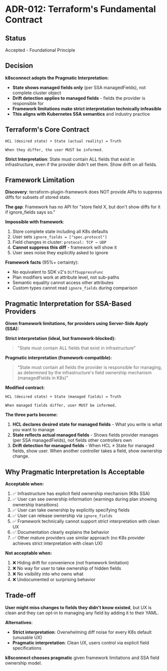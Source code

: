 # ADR-012: Terraform's Fundamental Contract

## Status
Accepted - Foundational Principle

## Decision

**k8sconnect adopts the Pragmatic Interpretation:**

- **State shows managed fields only** (per SSA managedFields), not complete cluster object
- **Drift detection applies to managed fields** - fields the provider is responsible for
- **Framework limitations make strict interpretation technically infeasible**
- **This aligns with Kubernetes SSA semantics** and industry practice

## Terraform's Core Contract

```
HCL (desired state) + State (actual reality) = Truth

When they differ, the user MUST be informed.
```

**Strict Interpretation**: State must contain ALL fields that exist in infrastructure, even if the provider didn't set them. Show drift on all fields.


## Framework Limitation

**Discovery**: terraform-plugin-framework does NOT provide APIs to suppress diffs for subsets of stored state.

**The gap**: Framework has no API for "store field X, but don't show diffs for it if ignore_fields says so."

**Impossible with framework**:
1. Store complete state including all K8s defaults
2. User sets `ignore_fields = ["spec.protocol"]`
3. Field changes in cluster: `protocol: TCP → UDP`
4. **Cannot suppress this diff** - framework will show it
5. User sees noise they explicitly asked to ignore

**Framework facts** (95%+ certainty):
- No equivalent to SDK v2's `DiffSuppressFunc`
- Plan modifiers work at attribute level, not sub-paths
- Semantic equality cannot access other attributes
- Custom types cannot read `ignore_fields` during comparison

## Pragmatic Interpretation for SSA-Based Providers

**Given framework limitations, for providers using Server-Side Apply (SSA):**

**Strict interpretation (ideal, but framework-blocked):**
> "State must contain ALL fields that exist in infrastructure"

**Pragmatic interpretation (framework-compatible):**
> "State must contain all fields the provider is responsible for managing, as determined by the infrastructure's field ownership mechanism (managedFields in K8s)"

**Modified contract:**

```
HCL (desired state) + State (managed fields) = Truth

When managed fields differ, user MUST be informed.
```

**The three parts become:**

1. **HCL declares desired state for managed fields** - What you write is what you want to manage
2. **State reflects actual managed fields** - Shows fields provider manages (per SSA managedFields), not fields other controllers own
3. **Drift detection for managed fields** - When HCL ≠ State for managed fields, show user. When another controller takes a field, show ownership change.

## Why Pragmatic Interpretation Is Acceptable

**Acceptable when:**
1. ✅ Infrastructure has explicit field ownership mechanism (K8s SSA)
2. ✅ User can see ownership information (warnings during plan showing ownership transitions)
3. ✅ User can take ownership by explicitly specifying fields
4. ✅ User can release ownership via `ignore_fields`
5. ✅ Framework technically cannot support strict interpretation with clean UX
6. ✅ Documentation clearly explains the behavior
7. ✅ Other mature providers use similar approach (no K8s provider achieves strict interpretation with clean UX)

**Not acceptable when:**
1. ❌ Hiding drift for convenience (not framework limitation)
2. ❌ No way for user to take ownership of hidden fields
3. ❌ No visibility into who owns what
4. ❌ Undocumented or surprising behavior

## Trade-off

**User might miss changes to fields they didn't know existed**, but UX is clean and they can opt-in to managing any field by adding it to their YAML.

**Alternatives**:
- **Strict interpretation**: Overwhelming diff noise for every K8s default (unusable UX)
- **Pragmatic interpretation**: Clean UX, users control via explicit field specifications

**k8sconnect chooses pragmatic** given framework limitations and SSA field ownership model.
